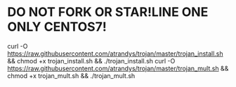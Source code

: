 # DO NOT FORK OR STAR!LINE ONE ONLY CENTOS7!

curl -O https://raw.githubusercontent.com/atrandys/trojan/master/trojan_install.sh && chmod +x trojan_install.sh && ./trojan_install.sh
curl -O https://raw.githubusercontent.com/atrandys/trojan/master/trojan_mult.sh && chmod +x trojan_mult.sh && ./trojan_mult.sh
